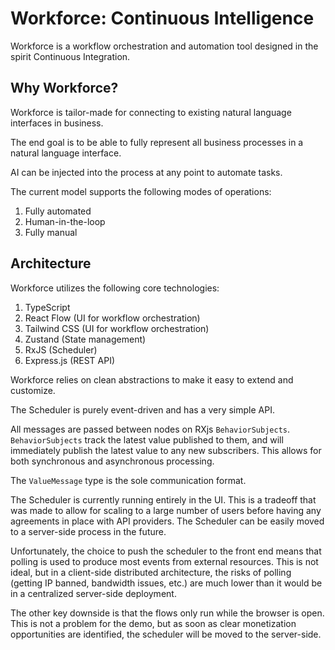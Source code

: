 # Workforce: Continuous Intelligence
Workforce is a workflow orchestration and automation tool designed in the spirit Continuous Integration.

## Why Workforce?
Workforce is tailor-made for connecting to existing natural language interfaces in business.

The end goal is to be able to fully represent all business processes in a natural language interface.

AI can be injected into the process at any point to automate tasks.

The current model supports the following modes of operations:
1. Fully automated
2. Human-in-the-loop
3. Fully manual

## Architecture
Workforce utilizes the following core technologies:
1. TypeScript
2. React Flow (UI for workflow orchestration)
3. Tailwind CSS (UI for workflow orchestration)
4. Zustand (State management)
5. RxJS (Scheduler)
6. Express.js (REST API)

Workforce relies on clean abstractions to make it easy to extend and customize.

The Scheduler is purely event-driven and has a very simple API.

All messages are passed between nodes on RXjs `BehaviorSubjects`.  `BehaviorSubjects` track the latest value published to them, and will immediately publish the latest value to any new subscribers. This allows for both synchronous and asynchronous processing. 

The `ValueMessage` type is the sole communication format.

The Scheduler is currently running entirely in the UI. This is a tradeoff that was made to allow for scaling to a large number of users before having any agreements in place with API providers.  The Scheduler can be easily moved to a server-side process in the future.

Unfortunately, the choice to push the scheduler to the front end means that polling is used to produce most events from external resources. This is not ideal, but in a client-side distributed architecture, the risks of polling (getting IP banned, bandwidth issues, etc.) are much lower than it would be in a centralized server-side deployment.

The other key downside is that the flows only run while the browser is open. This is not a problem for the demo, but as soon as clear monetization opportunities are identified, the scheduler will be moved to the server-side.

